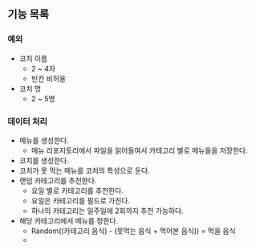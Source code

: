 ## 기능 목록
### 예외
- 코치 이름
  - 2 ~ 4자
  - 빈칸 비허용
- 코치 명 
  - 2 ~ 5명
### 데이터 처리
- 메뉴를 생성한다.
  - 메뉴 리포지토리에서 파일을 읽어들여서 카테고리 별로 메뉴들을 저장한다. 
- 코치를 생성한다.
- 코치가 못 먹는 메뉴를 코치의 특성으로 둔다.
- 랜덤 카테고리를 추천한다.
  - 요일 별로 카테고리를 추천한다.
  - 요일은 카테고리를 필드로 가진다. 
  - 하나의 카테고리는 일주일에 2회까지 추천 가능하다. 
- 해당 카테고리에서 메뉴를 정한다.
  - Random((카테고리 음식) - (못먹는 음식 + 먹어본 음식)) = 먹을 음식
  - 